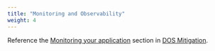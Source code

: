 ```yaml
---
title: "Monitoring and Observability"
weight: 4
---
```


Reference the [Monitoring your application](../dos-mitigation/#monitoring-your-application) section in [DOS
Mitigation](../dos-mitigation/).